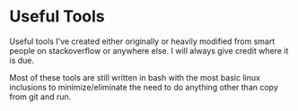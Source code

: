 # Useful Tools
Useful tools I've created either originally or heavily modified from smart people on stackoverflow or anywhere else. I will always give credit where it is due.

Most of these tools are still written in bash with the most basic linux inclusions to minimize/eliminate the need to do anything other than copy from git and run.
